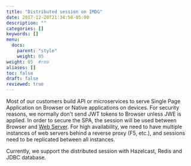 ```yaml
---
title: "Distributed session on IMDG"
date: 2017-12-20T21:34:58-05:00
description: ""
categories: []
keywords: []
menu:
  docs:
    parent: "style"
    weight: 05
weight: 05	#rem
aliases: []
toc: false
draft: false
reviewed: true
---
```


Most of our customers build API or microservices to serve Single Page Application on Browser or Native applications on devices. For security reasons, we normally don't send JWT tokens to Browser unless JWE is applied. In order to secure the SPA, the session will be used between Browser and [Web Server][]. For high availability, we need to have multiple instances of web servers behind a reverse proxy (F5, etc.), and sessions need to be replicated between all instances. 

Currently, we support the distributed session with Hazelcast, Redis and JDBC database. 

[Web Server]: /style/webserver/
